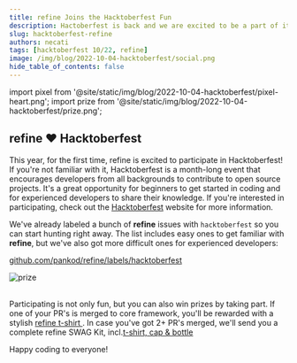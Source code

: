 ```yaml
---
title: refine Joins the Hacktoberfest Fun
description: Hactoberfest is back and we are excited to be a part of it. Join us in making open source contributions.
slug: hacktoberfest-refine
authors: necati
tags: [hacktoberfest 10/22, refine]
image: /img/blog/2022-10-04-hacktoberfest/social.png
hide_table_of_contents: false
---
```



import pixel from '@site/static/img/blog/2022-10-04-hacktoberfest/pixel-heart.png';
import prize from '@site/static/img/blog/2022-10-04-hacktoberfest/prize.png';



## refine :heart: Hacktoberfest

This year, for the first time, refine is excited to participate in Hacktoberfest! If you're not familiar with it, Hacktoberfest is a month-long event that encourages developers from all backgrounds to contribute to open source projects. It's a great opportunity for beginners to get started in coding and for experienced developers to share their knowledge. If you're interested in participating, check out the [Hacktoberfest](https://hacktoberfest.com) website for more information.

  
We've already labeled a bunch of **refine** issues with `hacktoberfest` so you can start hunting right away. The list includes easy ones to get familiar with **refine**, but we've also got more difficult ones for experienced developers:

[github.com/pankod/refine/labels/hacktoberfest](https://github.com/pankod/refine/labels/hacktoberfest)

<div class="img-container" align-items="center" >
   <img  src={prize}  alt="prize" />

</div>

<br/>

Participating is not only fun, but you can also win prizes by taking part. If one of your PR's is merged to core framework, you'll be rewarded with a stylish  [refine t-shirt ](https://store.refine.dev/product/develop-tshirt).  In case you've got 2+ PR's merged, we'll send you a complete refine SWAG Kit, incl.[t-shirt, cap & bottle](https://store.refine.dev/)

Happy coding to everyone!
